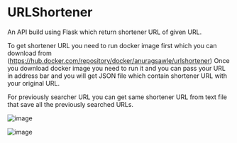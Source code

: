 # URLShortener
An API build using Flask which return shortener URL of given URL.

To get shortener URL you need to run docker image first which you can download from (https://hub.docker.com/repository/docker/anuragsawle/urlshortener)
Once you download docker image you need to run it and you can pass your URL in address bar and you will get JSON file which contain shortener URL with your original URL.

For previously searcher URL you can get same shortener URL from text file that save all the previously searched URLs.

![image](https://drive.google.com/uc?export=view&id=1iUsS6lLfwZXgqO_fQJpZm5FGhzvI4LJa)

![image](https://drive.google.com/uc?export=view&id=1MFNLMfK9CDPEkRfzfTiQQq1G-YIv-LVe)
